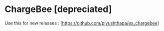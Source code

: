 # ChargeBee [depreciated]

Use this for new releases : [https://github.com/piyushthapa/ex_chargebee]

